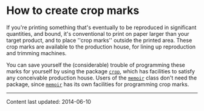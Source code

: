 # How to create crop marks

If you're printing something that's eventually to be reproduced in
significant quantities, and bound, it's conventional to print on paper
larger than your target product, and to place ''crop marks'' outside
the printed area.  These crop marks are available to the production
house, for lining up reproduction and trimming machines.

You can save yourself the (considerable) trouble of programming these
marks for yourself by using the package [`crop`](http://ctan.org/pkg/crop), which has
facilities to satisfy any conceivable production house.  Users of the
[`memoir`](http://ctan.org/pkg/memoir) class don't need the package, since [`memoir`](http://ctan.org/pkg/memoir) has
its own facilities for programming crop marks.


----

Content last updated: 2014-06-10
